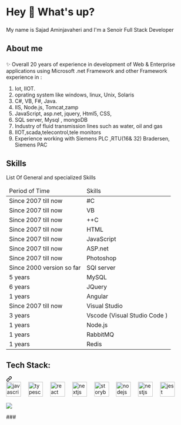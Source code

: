 <h1 align="left">Hey 👋 What's up?</h1>

###

<p align="left">My name is Sajad Aminjavaheri and I'm a Senoir Full Stack Developer</p>

###

<h2 align="left">About me</h2>

###

<p align="left">✨  Overall 20 years of experience in development of Web & Enterprise applications using Microsoft .net Framework and other Framework experience in :</p>
<ol>
  <li>Iot, IIOT.</li>
  <li>oprating system like windows, linux, Unix, Solaris</li>
  <li>C#, VB, F#, Java.</li>
  <li>IIS, Node.js, Tomcat,zamp</li>
  <li>JavaScript, asp.net, jquery, Html5, CSS,</li>
  <li>SQL server, Mysql , mongoDB</li>
  <li>Industry of fluid transmission lines such as water, oil and gas</li>
  <li>IIOT,scada,telecontrol,tele monitors</li>
  <li>Experience working with Siemens PLC ,RTU(16&amp; 32) Bradersen, Siemens PAC</li>
</ol>

###

<h2 align="left">Skills</h2>
<p>List Of General and specialized Skills</p>
<table class="table_RTL">
                      <thead>
                          <tr>
<td>
Period of Time
</td>
<td>
Skills
</td>
</tr>
                      </thead>
<tbody>

<tr>
<td>
Since 2007 till now
</td>
<td>
#C
</td>
</tr>
<tr>
<td>
Since 2007 till now
</td>
<td>
VB
</td>
</tr>
<tr>
<td>
Since 2007 till now
</td>
<td>
++C
</td>
</tr>
<tr>
<td>
Since 2007 till now
</td>
<td>
HTML
</td>
</tr>
<tr>
<td>
Since 2007 till now
</td>
<td>
JavaScript
</td>
</tr>
<tr>
<td>
Since 2007 till now
</td>
<td>
ASP.net
</td>
</tr>
<tr>
<td>
Since 2007 till now
</td>
<td>
Photoshop
</td>
</tr>
<tr>
<td>
Since 2000 version so far
</td>
<td>
SQl server
</td>
</tr>
<tr>
<td>
5 years
</td>
<td>
MySQL
</td>
</tr>
<tr>
<td>
6 years
</td>
<td>
JQuery
</td>
</tr>
<tr>
<td>
1 years
</td>
<td>
Angular
</td>
</tr>
<tr>
<td>
Since 2007 till now
</td>
<td>
Visual Studio
</td>
</tr>
<tr>
<td>
3 years
</td>
<td>
Vscode (Visual Studio Code )
</td>
</tr>
<tr>
<td>
1 years
</td>
<td>
Node.js
</td>
</tr>
<tr>
 <td>
1 years
</td>
<td>
RabbitMQ
</td>
</tr>
<tr>
   <td>
1 years
</td>
<td>
Redis
</td>
</tr>
</tbody>
</table>

<div class="markdown-heading" dir="auto"><h2 tabindex="-1" class="heading-element" dir="auto"><b> Tech Stack:  </b></h2><a id="user-content--tech-stack--" class="anchor" aria-label="Permalink:  Tech Stack:  " href="#-tech-stack--"><svg class="octicon octicon-link" viewBox="0 0 16 16" version="1.1" width="16" height="16" aria-hidden="true"><path d="m7.775 3.275 1.25-1.25a3.5 3.5 0 1 1 4.95 4.95l-2.5 2.5a3.5 3.5 0 0 1-4.95 0 .751.751 0 0 1 .018-1.042.751.751 0 0 1 1.042-.018 1.998 1.998 0 0 0 2.83 0l2.5-2.5a2.002 2.002 0 0 0-2.83-2.83l-1.25 1.25a.751.751 0 0 1-1.042-.018.751.751 0 0 1-.018-1.042Zm-4.69 9.64a1.998 1.998 0 0 0 2.83 0l1.25-1.25a.751.751 0 0 1 1.042.018.751.751 0 0 1 .018 1.042l-1.25 1.25a3.5 3.5 0 1 1-4.95-4.95l2.5-2.5a3.5 3.5 0 0 1 4.95 0 .751.751 0 0 1-.018 1.042.751.751 0 0 1-1.042.018 1.998 1.998 0 0 0-2.83 0l-2.5 2.5a1.998 1.998 0 0 0 0 2.83Z"></path></svg></a></div>
<div align="left">
  <img src="https://cdn.jsdelivr.net/gh/devicons/devicon/icons/javascript/javascript-original.svg" height="40" alt="javascript logo"  />
  <img width="12" />
  <img src="https://cdn.jsdelivr.net/gh/devicons/devicon/icons/typescript/typescript-original.svg" height="40" alt="typescript logo"  />
  <img width="12" />
  <img src="https://cdn.jsdelivr.net/gh/devicons/devicon/icons/react/react-original.svg" height="40" alt="react logo"  />
  <img width="12" />
  <img src="https://cdn.jsdelivr.net/gh/devicons/devicon/icons/nextjs/nextjs-original.svg" height="40" alt="nextjs logo"  />
  <img width="12" />
  <img src="https://cdn.jsdelivr.net/gh/devicons/devicon/icons/storybook/storybook-original.svg" height="40" alt="storybook logo"  />
  <img width="12" />
  <img src="https://cdn.jsdelivr.net/gh/devicons/devicon/icons/nodejs/nodejs-original.svg" height="40" alt="nodejs logo"  />
  <img width="12" />
  <img src="https://cdn.jsdelivr.net/gh/devicons/devicon/icons/nestjs/nestjs-plain.svg" height="40" alt="nestjs logo"  />
  <img width="12" />
  <img src="https://cdn.jsdelivr.net/gh/devicons/devicon/icons/jest/jest-plain.svg" height="40" alt="jest logo"  />
</div>
<p align="left" dir="auto">
  <a href="https://skillicons.dev" rel="nofollow">
    <img src="https://camo.githubusercontent.com/49d16887e86e2011ad4804a7995660449f72ac4580844bd12baeec5dab5b2f6f/68747470733a2f2f736b696c6c69636f6e732e6465762f69636f6e733f693d632c63732c707974686f6e2c6a732c6769742c626173682c7068702c6769746875622c646f746e65742c666c61736b2c666173746170692c7675652c72656765782c6e67696e782c6d7973716c2c6d6f6e676f64622c72656469732c6d642c6c696e75782c7265646861742c76696d2c76697375616c73747564696f2c7375626c696d652c646f636b65722c68746d6c2c637373267065726c696e653d3133" data-canonical-src="https://skillicons.dev/icons?i=c,cs,python,js,git,bash,php,github,dotnet,flask,fastapi,vue,regex,nginx,mysql,mongodb,redis,md,linux,redhat,vim,visualstudio,sublime,docker,html,css&amp;perline=13" style="max-width: 100%;">
  </a>
</p>
###
